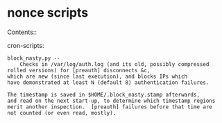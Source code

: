 # nonce scripts

Contents::

cron-scripts:

    block_nasty.py -- 
        Checks in /var/log/auth.log (and its old, possibly compressed
	rolled versions) for [preauth] disconnects &c,
	which are new (since last execution), and blocks IPs which
	have demonstrated at least N (default 8) authentication failures.
	
	The timestamp is saved in $HOME/.block_nasty.stamp afterwards,
	and read on the next start-up, to determine which timestamp regions
	merit another inspection.  [preauth] failures before that time are 
	not counted (or even read, mostly).

